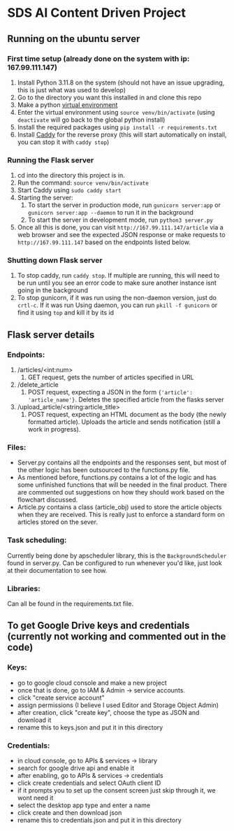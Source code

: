 # SDS AI Content Driven Project

## Running on the ubuntu server

### First time setup (already done on the system with ip: 167.99.111.147)

1. Install Python 3.11.8 on the system (should not have an issue upgrading, this is just what was used to develop)
2. Go to the directory you want this installed in and clone this repo
3. Make a python [virtual environment](https://docs.python.org/3/library/venv.html)
4. Enter the virtual environment using `source venv/bin/activate` (using `deactivate` will go back to the global python install)
5. Install the required packages using `pip install -r requirements.txt`
6. Install [Caddy](https://caddyserver.com/docs/install#debian-ubuntu-raspbian) for the reverse proxy (this will start automatically on install, you can stop it with `caddy stop`)

### Running the Flask server

1. cd into the directory this project is in.
2. Run the command: `source venv/bin/activate`
3. Start Caddy using `sudo caddy start`
4. Starting the server:
   1. To start the server in production mode, run `gunicorn server:app` or `gunicorn server:app --daemon` to run it in the background
   2. To start the server in development mode, run `python3 server.py`
5. Once all this is done, you can visit `http://167.99.111.147/article` via a web browser and see the expected JSON response or make requests to `http://167.99.111.147` based on the endpoints listed below.

### Shutting down Flask server

1. To stop caddy, run `caddy stop`. If multiple are running, this will need to be run until you see an error code to make sure another instance isnt going in the background
2. To stop gunicorn, if it was run using the non-daemon version, just do `crtl-c`. If it was run Using daemon, you can run `pkill -f gunicorn` or find it using `top` and kill it by its id

## Flask server details

### Endpoints:

1.  /articles/\<int:num>
    1. GET request, gets the number of articles specified in URL
2.  /delete_article
    1. POST request, expecting a JSON in the form `{'article': 'article_name'}`. Deletes the specified article from the flasks server
3.  /upload_article/\<string:article_title>
    1. POST request, expecting an HTML document as the body (the newly formatted article). Uploads the article and sends notification (still a work in progress).

### Files:

- Server.py contains all the endpoints and the responses sent, but most of the other logic has been outsourced to the functions.py file.
- As mentioned before, functions.py contains a lot of the logic and has some unfinished functions that will be needed in the final product. There are commented out suggestions on how they should work based on the flowchart discussed.
- Article.py contains a class (article_obj) used to store the article objects when they are received. This is really just to enforce a standard form on articles stored on the sever.

### Task scheduling:

Currently being done by apscheduler library, this is the `BackgroundScheduler` found in server.py. Can be configured to run whenever you'd like, just look at their documentation to see how.

### Libraries:

Can all be found in the requirements.txt file.

## To get Google Drive keys and credentials (currently not working and commented out in the code)

### Keys:

- go to google cloud console and make a new project
- once that is done, go to IAM & Admin -> service accounts.
- click "create service account"
- assign permissions (I believe I used Editor and Storage Object Admin)
- after creation, click "create key", choose the type as JSON and download it
- rename this to keys.json and put it in this directory

### Credentials:

- in cloud console, go to APIs & services -> library
- search for google drive api and enable it
- after enabling, go to APIs & services -> credentials
- click create credentials and select OAuth client ID
- if it prompts you to set up the consent screen just skip through it, we wont need it
- select the desktop app type and enter a name
- click create and then download json
- rename this to credentials.json and put it in this directory
